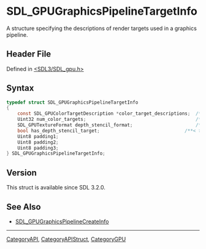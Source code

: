 # SDL_GPUGraphicsPipelineTargetInfo

A structure specifying the descriptions of render targets used in a graphics pipeline.

## Header File

Defined in [<SDL3/SDL_gpu.h>](https://github.com/libsdl-org/SDL/blob/main/include/SDL3/SDL_gpu.h)

## Syntax

```c
typedef struct SDL_GPUGraphicsPipelineTargetInfo
{
    const SDL_GPUColorTargetDescription *color_target_descriptions;  /**< A pointer to an array of color target descriptions. */
    Uint32 num_color_targets;                                        /**< The number of color target descriptions in the above array. */
    SDL_GPUTextureFormat depth_stencil_format;                       /**< The pixel format of the depth-stencil target. Ignored if has_depth_stencil_target is false. */
    bool has_depth_stencil_target;                               /**< true specifies that the pipeline uses a depth-stencil target. */
    Uint8 padding1;
    Uint8 padding2;
    Uint8 padding3;
} SDL_GPUGraphicsPipelineTargetInfo;
```

## Version

This struct is available since SDL 3.2.0.

## See Also

- [SDL_GPUGraphicsPipelineCreateInfo](SDL_GPUGraphicsPipelineCreateInfo)






----
[CategoryAPI](CategoryAPI), [CategoryAPIStruct](CategoryAPIStruct), [CategoryGPU](CategoryGPU)

